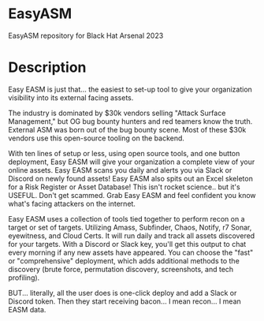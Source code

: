 # EasyASM
EasyASM repository for Black Hat Arsenal 2023

# Description
Easy EASM is just that... the easiest to set-up tool to give your organization visibility into its external facing assets. 

The industry is dominated by $30k vendors selling "Attack Surface Management," but OG bug bounty hunters and red teamers know the truth. External ASM was born out of the bug bounty scene. Most of these $30k vendors use this open-source tooling on the backend.

With ten lines of setup or less, using open source tools, and one button deployment, Easy EASM will give your organization a complete view of your online assets. Easy EASM scans you daily and alerts you via Slack or Discord on newly found assets! Easy EASM also spits out an Excel skeleton for a Risk Register or Asset Database! This isn't rocket science.. but it's USEFUL. Don't get scammed. Grab Easy EASM and feel confident you know what's facing attackers on the internet.

Easy EASM uses a collection of tools tied together to perform recon on a target or set of targets. Utilizing Amass, Subfinder, Chaos, Notify, r7 Sonar, eyewitness, and Cloud Certs. It will run daily and track all assets discovered for your targets. With a Discord or Slack key, you'll get this output to chat every morning if any new assets have appeared. You can choose the "fast" or "comprehensive" deployment, which adds additional methods to the discovery (brute force, permutation discovery, screenshots, and tech profiling).

BUT... literally, all the user does is one-click deploy and add a Slack or Discord token. Then they start receiving bacon... I mean recon... I mean EASM data.
